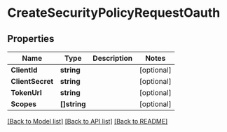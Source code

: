 # CreateSecurityPolicyRequestOauth

## Properties

Name | Type | Description | Notes
------------ | ------------- | ------------- | -------------
**ClientId** | **string** |  |[optional] 
**ClientSecret** | **string** |  |[optional] 
**TokenUrl** | **string** |  |[optional] 
**Scopes** | **[]string** |  |[optional] 

[[Back to Model list]](../README.md#documentation-for-models) [[Back to API list]](../README.md#documentation-for-api-endpoints) [[Back to README]](../README.md)


